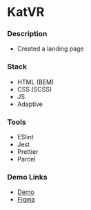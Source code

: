 # KatVR

### Description

- Created a landing page

### Stack

- HTML (BEM)
- CSS (SCSS)
- JS
- Adaptive

### Tools

- ESlint
- Jest
- Prettier
- Parcel

### Demo Links

- [Demo](https://AndriiZakharenko.github.io/kat-vr/)
- [Figma](https://www.figma.com/file/Blpg4iapsI7fRqJeSp6DvK/KatVR?node-id=1%3A370)
